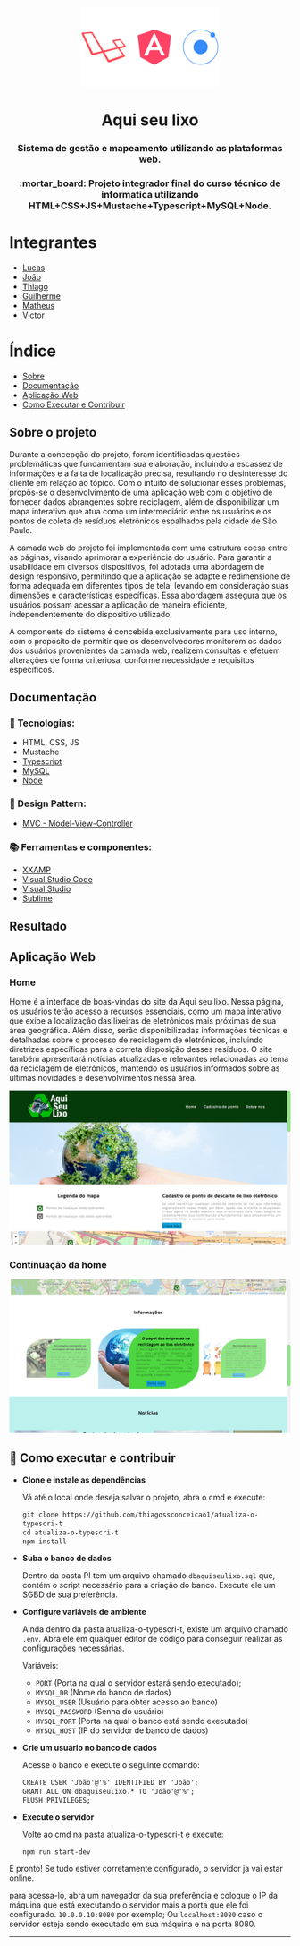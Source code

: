 <h3 align="center">
    <img alt="Logo" title="#logo" width="250px" src="https://github.com/julionery/docs/blob/master/WebDelivery/laravel-angular-ionic.png?raw=true">
</h3>
<h1 align="center">Aqui seu lixo</h1>
<h3 align="center">Sistema de gestão e mapeamento utilizando as plataformas web.</h3>

<h3 align="center"> :mortar_board: Projeto integrador final do curso técnico de informatica utilizando HTML+CSS+JS+Mustache+Typescript+MySQL+Node.</h3>

# Integrantes
- [Lucas](https://github.com/D0nnye)
- [João](https://github.com/PROGRAMADORTAVINHO)
- [Thiago](https://github.com/thiagossconceicao1)
- [Guilherme](https://github.com/GuiOliveiraR)
- [Matheus]()
- [Victor]()

# Índice

- [Sobre](#sobre)
- [Documentação](#documentacao)
- [Aplicação Web](#web)
- [Como Executar e Contribuir](#contribuir)


<a id="sobre"></a>
## Sobre o projeto


Durante a concepção do projeto, foram identificadas questões problemáticas que fundamentam sua elaboração, incluindo a escassez de informações e a falta de localização precisa, resultando no desinteresse do cliente em relação ao tópico. Com o intuito de solucionar esses problemas, propôs-se o desenvolvimento de uma aplicação web com o objetivo de fornecer dados abrangentes sobre reciclagem, além de disponibilizar um mapa interativo que atua como um intermediário entre os usuários e os pontos de coleta de resíduos eletrônicos espalhados pela cidade de São Paulo.


A camada web do projeto foi implementada com uma estrutura coesa entre as páginas, visando aprimorar a experiência do usuário. Para garantir a usabilidade em diversos dispositivos, foi adotada uma abordagem de design responsivo, permitindo que a aplicação se adapte e redimensione de forma adequada em diferentes tipos de tela, levando em consideração suas dimensões e características específicas. Essa abordagem assegura que os usuários possam acessar a aplicação de maneira eficiente, independentemente do dispositivo utilizado.

A componente do sistema é concebida exclusivamente para uso interno, com o propósito de permitir que os desenvolvedores monitorem os dados dos usuários provenientes da camada web, realizem consultas e efetuem alterações de forma criteriosa, conforme necessidade e requisitos específicos.


<a id="documentacao"></a>

## Documentação
### :rocket: Tecnologias:
- HTML, CSS, JS
- Mustache
- [Typescript](https://www.typescriptlang.org)
- [MySQL](https://www.mysql.com/)
- [Node](https://nodejs.org/en)

### :briefcase: Design Pattern: 
 - [MVC - Model-View-Controller](https://en.wikipedia.org/wiki/Model%E2%80%93view%E2%80%93controller)

### :books: Ferramentas e componentes:
- [XXAMP](https://www.ganttproject.biz/)
- [Visual Studio Code](https://code.visualstudio.com)
- [Visual Studio](https://visualstudio.microsoft.com/pt-br/)
- [Sublime](https://www.sublimetext.com)
   
## Resultado

<a id="web"></a>

## Aplicação Web

### Home
Home é a interface de boas-vindas do site da Aqui seu lixo. Nessa página, os usuários terão acesso a recursos essenciais, como um mapa interativo que exibe a localização das lixeiras de eletrônicos mais próximas de sua área geográfica. Além disso, serão disponibilizadas informações técnicas e detalhadas sobre o processo de reciclagem de eletrônicos, incluindo diretrizes específicas para a correta disposição desses resíduos. O site também apresentará notícias atualizadas e relevantes relacionadas ao tema da reciclagem de eletrônicos, mantendo os usuários informados sobre as últimas novidades e desenvolvimentos nessa área.

![](https://github.com/D0nnye/BD-Basic/blob/main/Home%20Inicio.png?raw=true)

### Continuação da home
![](https://github.com/D0nnye/BD-Basic/blob/main/Home%20Meio.png?raw=true)

###

<a id="mobile"></a>


<a id="contribuir"></a>
## :link: Como executar e contribuir

- **Clone e instale as dependências**

	Vá até o local onde deseja salvar o projeto, abra o cmd e execute:
	```
	git clone https://github.com/thiagossconceicao1/atualiza-o-typescri-t
	cd atualiza-o-typescri-t
	npm install
	```


- **Suba o banco de dados**

	Dentro da pasta PI tem um arquivo chamado `dbaquiseulixo.sql` que, contém o script necessário para a criação do banco.
	Execute ele um SGBD de sua preferência.


- **Configure variáveis de ambiente**

	Ainda dentro da pasta atualiza-o-typescri-t, existe um arquivo chamado `.env`.
	Abra ele em qualquer editor de código para conseguir realizar as configurações necessárias.

	Variáveis:
	- `PORT` (Porta na qual o servidor estará sendo executado);
	- `MYSQL_DB` (Nome do banco de dados)
	- `MYSQL_USER` (Usuário para obter acesso ao banco)
	- `MYSQL_PASSWORD` (Senha do usuário)
	- `MYSQL_PORT` (Porta na qual o banco está sendo executado)
	- `MYSQL_HOST` (IP do servidor de banco de dados)


- **Crie um usuário no banco de dados**

	Acesse o banco e execute o seguinte comando:
	```
	CREATE USER 'João'@'%' IDENTIFIED BY 'João';
	GRANT ALL ON dbaquiseulixo.* TO 'João'@'%';
	FLUSH PRIVILEGES;
	```


- **Execute o servidor**

	Volte ao cmd na pasta atualiza-o-typescri-t e execute:
	```
	npm run start-dev
	```

E pronto! Se tudo estiver corretamente configurado, o servidor ja vai estar online.

para acessa-lo, abra um navegador da sua preferência e coloque o IP da máquina que está executando o servidor mais a porta que ele foi configurado.
`10.0.0.10:8080` por exemplo; Ou `localhost:8080` caso o servidor esteja sendo executado em sua máquina e na porta 8080.

---

